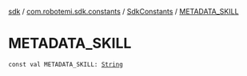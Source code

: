 [sdk](../../index.md) / [com.robotemi.sdk.constants](../index.md) / [SdkConstants](index.md) / [METADATA_SKILL](./-m-e-t-a-d-a-t-a_-s-k-i-l-l.md)

# METADATA_SKILL

`const val METADATA_SKILL: `[`String`](https://kotlinlang.org/api/latest/jvm/stdlib/kotlin/-string/index.html)